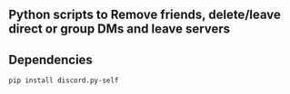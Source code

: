 Python scripts to **Remove friends**, **delete/leave direct or group DMs** and **leave servers**
---

Dependencies
---
```
pip install discord.py-self
```

